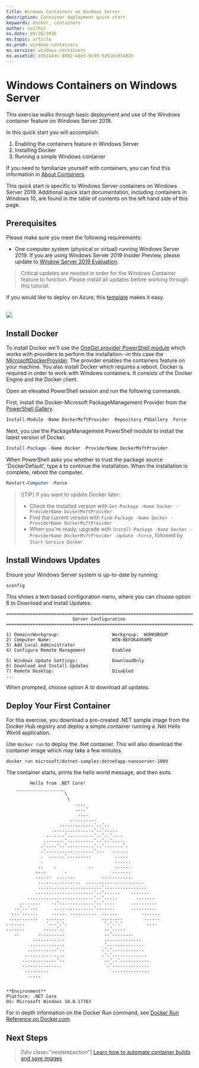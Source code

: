 ```yaml
---
title: Windows Containers on Windows Server
description: Container deployment quick start
keywords: docker, containers
author: cwilhit
ms.date: 09/26/2016
ms.topic: article
ms.prod: windows-containers
ms.service: windows-containers
ms.assetid: e3b2a4dc-9082-4de3-9c95-5d516c03482b
---
```


# Windows Containers on Windows Server

This exercise walks through basic deployment and use of the Windows container feature on Windows Server 2019.

In this quick start you will accomplish:

1. Enabling the containers feature in Windows Server
2. Installing Docker
3. Running a simple Windows container

If you need to familiarize yourself with containers, you can find this information in [About Containers](../about/index.md).

This quick start is specific to Windows Server containers on Windows Server 2019. Additional quick start documentation, including containers in Windows 10, are found in the table of contents on the left hand side of this page.

## Prerequisites

Please make sure you meet the following requirements:
- One computer system (physical or virtual) running Windows Server 2019. If you are using Windows Server 2019 Insider Preview, please update to [Window Server 2019 Evaluation](https://www.microsoft.com/en-us/evalcenter/evaluate-windows-server-2019 ).

> Critical updates are needed in order for the Windows Container feature to function. Please install all updates before working through this tutorial.

If you would like to deploy on Azure, this [template](https://github.com/Microsoft/Virtualization-Documentation/tree/master/windows-server-container-tools/containers-azure-template) makes it easy.

<br/>
<a href="https://portal.azure.com/#create/Microsoft.Template/uri/https%3A%2F%2Fraw.githubusercontent.com%2FMicrosoft%2FVirtualization-Documentation%2Flive%2Fwindows-server-container-tools%2Fcontainers-azure-template%2Fazuredeploy.json" target="_blank">
    <img src="https://azuredeploy.net/deploybutton.png"/>
</a>


## Install Docker

To install Docker we'll use the [OneGet provider PowerShell module](https://github.com/oneget/oneget) which works with providers to perform the installation--in this case the [MicrosoftDockerProvider](https://github.com/OneGet/MicrosoftDockerProvider). The provider enables the containers feature on your machine. You also install Docker which requires a reboot. Docker is required in order to work with Windows containers. It consists of the Docker Engine and the Docker client.

Open an elevated PowerShell session and run the following commands.

First, install the Docker-Microsoft PackageManagement Provider from the [PowerShell Gallery](https://www.powershellgallery.com/packages/DockerMsftProvider).

```powershell
Install-Module -Name DockerMsftProvider -Repository PSGallery -Force
```

Next, you use the PackageManagement PowerShell module to install the latest version of Docker.

```powershell
Install-Package -Name docker -ProviderName DockerMsftProvider
```

When PowerShell asks you whether to trust the package source 'DockerDefault', type `A` to continue the installation. When the installation is complete, reboot the computer.

```powershell
Restart-Computer -Force
```

> ![TIP]
> If you want to update Docker later:
>  - Check the installed version with `Get-Package -Name Docker -ProviderName DockerMsftProvider`
>  - Find the current version with `Find-Package -Name Docker -ProviderName DockerMsftProvider`
>  - When you're ready, upgrade with `Install-Package -Name Docker -ProviderName DockerMsftProvider -Update -Force`, followed by `Start-Service Docker`

## Install Windows Updates

Ensure your Windows Server system is up-to-date by running:

```console
sconfig
```

This shows a text-based configuration menu, where you can choose option 6 to Download and Install Updates:

```console
===============================================================================
                         Server Configuration
===============================================================================

1) Domain/Workgroup:                    Workgroup:  WORKGROUP
2) Computer Name:                       WIN-HEFDK4V68M5
3) Add Local Administrator
4) Configure Remote Management          Enabled

5) Windows Update Settings:             DownloadOnly
6) Download and Install Updates
7) Remote Desktop:                      Disabled
...
```

When prompted, choose option A to download all updates.

## Deploy Your First Container

For this exercise, you download a pre-created .NET sample image from the Docker Hub registry and deploy a simple container running a .Net Hello World application.  

Use `docker run` to deploy the .Net container. This will also download the container image which may take a few minutes.

```console
docker run microsoft/dotnet-samples:dotnetapp-nanoserver-1809
```

The container starts, prints the hello world message, and then exits.

```console
         Hello from .NET Core!
    __________________
                      \
                       \
                          ....
                          ....'
                           ....
                        ..........
                    .............'..'..
                 ................'..'.....
               .......'..........'..'..'....
              ........'..........'..'..'.....
             .'....'..'..........'..'.......'.
             .'..................'...   ......
             .  ......'.........         .....
             .                           ......
            ..    .            ..        ......
           ....       .                 .......
           ......  .......          ............
            ................  ......................
            ........................'................
           ......................'..'......    .......
        .........................'..'.....       .......
     ........    ..'.............'..'....      ..........
   ..'..'...      ...............'.......      ..........
  ...'......     ...... ..........  ......         .......
 ...........   .......              ........        ......
.......        '...'.'.              '.'.'.'         ....
.......       .....'..               ..'.....
   ..       ..........               ..'........
          ............               ..............
         .............               '..............
        ...........'..              .'.'............
       ...............              .'.'.............
      .............'..               ..'..'...........
      ...............                 .'..............
       .........                        ..............
        .....


**Environment**
Platform: .NET Core
OS: Microsoft Windows 10.0.17763
```

For in depth information on the Docker Run command, see [Docker Run Reference on Docker.com]( https://docs.docker.com/engine/reference/run/).

## Next Steps

> [!div class="nextstepaction"]
> [Learn how to automate container builds and save images](./quick-start-images.md)
